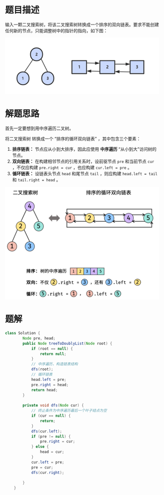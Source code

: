 # 题目描述

输入一颗二叉搜索树，将该二叉搜索树转换成一个排序的双向链表。要求不能创建任何新的节点，只能调整树中的指针的指向，如下图：

![offer36.png](assets/offer36.png)

# 解题思路

首先一定要想到用中序遍历二叉树。

将二叉搜索树 转换成一个 “排序的循环双向链表” ，其中包含三个要素：

1. **排序链表：** 节点应从小到大排序，因此应使用 **中序遍历** “从小到大”访问树的节点。
2. **双向链表：** 在构建相邻节点的引用关系时，设前驱节点 `pre` 和当前节点 `cur` ，不仅应构建 `pre.right = cur` ，也应构建 `cur.left = pre` 。
3. **循环链表：** 设链表头节点 `head` 和尾节点 `tail` ，则应构建 `head.left = tail` 和 `tail.right = head` 。

![offer362.png](assets/offer36-2.png)

# 题解

```java
class Solution {
        Node pre, head;
        public Node treeToDoublyList(Node root) {
            if (root == null) {
                return null;
            }
            // 中序遍历，构造链表结构
            dfs(root);
            // 循环链表
            head.left = pre;
            pre.right = head;
            return head;
        }

        private void dfs(Node cur) {
            // 终止条件为中序遍历最后一个叶子结点为空
            if (cur == null) {
                return;
            }
            dfs(cur.left);
            if (pre != null) {
                pre.right = cur;
            } else {
                head = cur;
            }
            cur.left = pre;
            pre = cur;
            dfs(cur.right);

        }
    }
```
